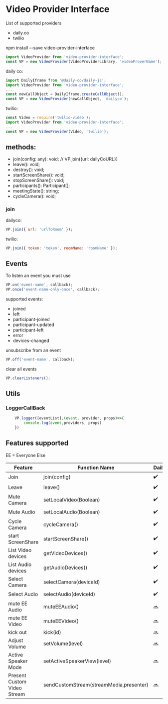 # Video Provider Interface

List of supported providers

- daily.co
- twilio

npm install --save video-provider-interface

```jsx
import VideoProvider from 'video-provider-interface';
const VP = new VideoProvider(VideoProviderLibrary, 'videoProverName');
```

daily co:

```jsx
import DailyIframe from '@daily-co/daily-js';
import VideoProvider from 'video-provider-interface';
...
const newCallObject = DailyIframe.createCallObject();
const VP = new VideoProvider(newCallObject, 'dailyco');
```

twilio:

```jsx
const Video = require('twilio-video');
import VideoProvider from 'video-provider-interface';
...
const VP = new VideoProvider(Video, 'twilio');
```

## methods:

- join(config: any): void; // VP.join({url: dailyCoURL})
- leave(): void;
- destroy(): void;
- startScreenShare(): void;
- stopScreenShare(): void;
- participants(): Participant[];
- meetingState(): string;
- cycleCamera(): void;

### join

dailyco:

```jsx
VP.join({ url: 'urlToRoom' });
```

twilio:

```jsx
VP.join({ token: 'token', roomName: 'roomName' });
```

## Events

To listen an event you must use

```jsx
VP.on('event-name', callback);
VP.once('event-name-only-once', callback);
```

supported events:

- joined
- left
- participant-joined
- participant-updated
- participant-left
- error
- devices-changed

unsubscribe from an event

```jsx
VP.off('event-name', callback);
```

clear all events

```jsx
VP.clearListeners();
```

## Utils

### LoggerCallBack
```jsx
    VP.logger([eventList],(event, provider, props)=>{
        console.log(event,providers, props)
    })
```

## Features supported

EE = Everyone Else

| Feature                     | Function Name                           | DailyCo            | Twilio             |
| --------------------------- | --------------------------------------- | ------------------ | ------------------ |
| Join                        | join(config)                            | :heavy_check_mark: | :heavy_check_mark: |
| Leave                       | leave()                                 | :heavy_check_mark: | :heavy_check_mark: |
| Mute Camera                 | setLocalVideo(Boolean)                  | :heavy_check_mark: | :heavy_check_mark: |
| Mute Audio                  | setLocalAudio(Boolean)                  | :heavy_check_mark: | :heavy_check_mark: |
| Cycle Camera                | cycleCamera()                           | :heavy_check_mark: | :heavy_check_mark: |
| start ScreenShare           | startScreenShare()                      | :heavy_check_mark: | :heavy_check_mark: |
| List Video devices          | getVideoDevices()                       | :heavy_check_mark: | :heavy_check_mark: |
| List Audio devices          | getAudioDevices()                       | :heavy_check_mark: | :heavy_check_mark: |
| Select Camera               | selectCamera(deviceId)                  | :heavy_check_mark: | :soon:             |
| Select Audio                | selectAudio(deviceId)                   | :heavy_check_mark: | :soon:             |
| mute EE Audio               | muteEEAudio()                           | :soon:             | :soon:             |
| mute EE Video               | muteEEVideo()                           | :soon:             | :soon:             |
| kick out                    | kick(id)                                | :soon:             | :soon:             |
| Adjust Volume               | setVolume(level)                        | :soon:             | :soon:             |
| Active Speaker Mode         | setActiveSpeakerView(level)             | :soon:             | :soon:             |
| Present Custom Video Stream | sendCustomStream(streamMedia,presenter) | :soon:             | :heavy_check_mark: |
